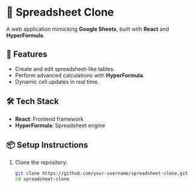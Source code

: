 # 📝 Spreadsheet Clone

A web application mimicking **Google Sheets**, built with **React** and **HyperFormula**.

## 🚀 Features
- Create and edit spreadsheet-like tables.
- Perform advanced calculations with **HyperFormula**.
- Dynamic cell updates in real time.

## 🛠️ Tech Stack
- **React**: Frontend framework
- **HyperFormula**: Spreadsheet engine

## 📦 Setup Instructions

1. Clone the repository:
   ```bash
   git clone https://github.com/your-username/spreadsheet-clone.git
   cd spreadsheet-clone
